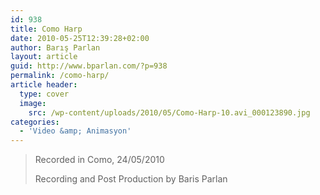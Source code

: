 ```yaml
---
id: 938
title: Como Harp
date: 2010-05-25T12:39:28+02:00
author: Barış Parlan
layout: article
guid: http://www.bparlan.com/?p=938
permalink: /como-harp/
article header:
  type: cover
  image:
    src: /wp-content/uploads/2010/05/Como-Harp-10.avi_000123890.jpg
categories:
  - 'Video &amp; Animasyon'
---
```




<!--more-->

> Recorded in Como, 24/05/2010
> 
> Recording and Post Production by Baris Parlan
